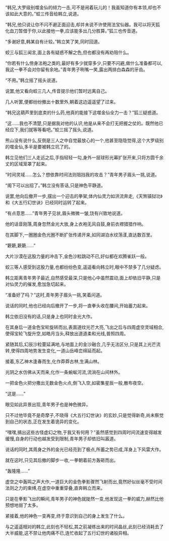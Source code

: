 
“韩兄,大罗级别噬金仙的倾力一击,可不是闹着玩儿的！我虽知道你有本领,却也不该如此大意的。”蛟三传音给韩立,说道。

“韩兄,他只说让你不闪不避正面迎击,却并未说不许使用法宝仙器。我可以将天狐化血刀暂借于你,以此接他一拳,应该能多出几分胜算。”狐三也传音道。

“多谢好意,韩某自有计较。”韩立笑了笑,同时回道。

蛟三与狐三闻言,面上各有疑惑不解之色,但也都没有再劝阻什么。

“你若有什么傍身法袍之类的,最好有多少就穿多少,只要不闪避,做什么准备都可以,我这一拳不会对你留有余地。”青年男子咧嘴一笑,露出两排白森森的牙齿。

“不用。”韩立摇了摇头说道。

说罢,他又看向蛟三几人,传音提示他们暂时远离自己。

几人听罢,便都纷纷撤出十数里外,朝着这边遥遥望了过来。

“韩兄这葫芦里到底卖的什么药,他真的能接下这噬金仙全力一击？”狐三疑惑道。

“这……我也不清楚,只是据我对他的认识,他是从来不会打无把握之仗的。既然他已经应下,我们就等等看吧。”蛟三摇了摇头,说道。

熊山没有说什么,反倒是三人之中自觉最放心的一个,他甚至隐隐觉得,这个大罗级别的噬金仙,多半是要被韩立坑了的。

韩立见他们三人走远之后,手指轻轻一勾,身外一层球形光幕扩张开来,只将方圆千余丈的区域笼罩了起来。

“时间灵域……怎么？想依靠时间法则阻挡我的攻击？”青年男子眉头一挑,说道。

“阁下可以出招了。”韩立没有答话,只是神色平静道。

说罢,他向后撤开一步,摆出一个迎击的拳架,体内仙灵力如洪流奔走,《天煞镇狱功》和《大五行幻世诀》已经同时运转了起来。

“有点意思……”青年男子见状,眉头微微一皱,饶有兴致地说道。

他的话音刚落,周身忽然金光大放,身上衣袍无风自鼓,身前衣襟猎猎作响。

在其脚下,一圈圈金色光圈不断扩张传递开来,如同湖泊水纹荡漾,直达数百里。

“簌簌,簌簌……”

大片沙漠在这股力量的冲击下,金色沙粒跳动不已,好似都在欢腾雀跃一般。

蛟三等人感受到这股力量,也都纷纷色变,遥遥看向韩立时,眼中不禁多了几分疑虑。

韩立距离青年男子最近,自然感受最深,只是他心中虽然震动,面上却依旧平静,只是对仙灵力的催发,愈加急切起来。

“准备好了吗？”这时,青年男子眉头一挑,笑着问道。

说话的同时,他也已经向后撤开了一步,将一直拳头收在腰间,开始蓄力起来。

韩立依旧没有的话,只是身上也同时金光大作。

在其身后一道金色宝轮旋转而出,表面道纹光芒大亮,飞出之后与四周虚空灵域相合,使得宝轮飞旋升空,如皓月当头,释放出道道柔和光线,普照四周。

紧随其后,幻辰沙粒蔓延满地,与地面上的金沙融合,几乎无法区分,只是其上光芒流转,使得四周地势发生变化,一道山岳峰峦绵延而起。

接着,东乙神木逢春而生,化作莽莽古林,生满山林。

光阴之水仿佛从天而来,化作一条蜿蜒河流,流淌在山间林外。

一把金色火把分撒出无数金色火点,倒飞入空,如密集星辰一般,散布夜空。

“这是……”

眼见如此异景出现,青年男子也是神色微异。

只不过他毕竟不是奇摩子,不晓得《大五行幻世诀》的玄妙,只是觉得新奇,尚未察觉到自己的状态,正在发生着诡异的变化。

“嘿嘿,搞出这些古怪虚幻之物,于我又有何用？”虽然感觉到四周时间流速变得越发缓慢,自身的行动也越发受到限制,青年男子却依旧叫嚣道。

说话的同时,其周身之外的金光已经亮到了极点,所蓄之势已成,浑身上下风雷大作。

就在这时,只见其后撤的脚步一收,一拳朝着前方轰砸而出。

“轰隆隆……”

虚空之中轰鸣之声大作,一道巨大的金色拳影骤然飞射而出,竟然好似丝毫不受时间法则之力的束缚,在虚空中重重穿叠,直奔韩立而来。

只是在拳影飞出的瞬间,青年男子的神色就陡然一变,他发现这一拳的威力,赫然比他预想地弱了太多。

紧接着,他的神色一变再变,终于意识到自己的身上发生了什么。

与之遥遥相对的韩立,此刻也不轻松,其之前凝练出来的时间晶丝,此刻已经消耗去了大半威能,这不禁让他肉痛不已,连忙收起了五行幻世的诸般异相。